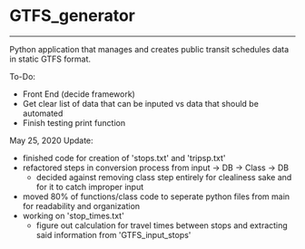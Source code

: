 # GTFS_generator
------------------------------

Python application that manages and creates public transit schedules data in static GTFS format.

To-Do:
  - Front End (decide framework)
  - Get clear list of data that can be inputed vs data that should be automated 
  - Finish testing print function

May 25, 2020 Update:
  - finished code for creation of 'stops.txt' and 'tripsp.txt'
  - refactored steps in conversion process from input -> DB -> Class -> DB
    - decided against removing class step entirely for clealiness sake and for it to catch improper input
  - moved 80% of functions/class code to seperate python files from main for readability and organization
  - working on 'stop_times.txt' 
    - figure out calculation for travel times between stops and extracting said information from 'GTFS_input_stops'
    
